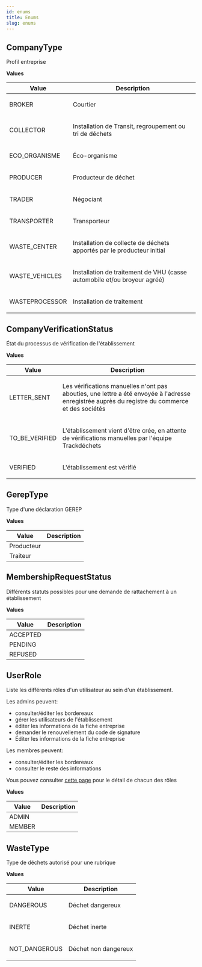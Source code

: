 ```yaml
---
id: enums
title: Enums
slug: enums
---
```


## CompanyType

Profil entreprise

<p style={{ marginBottom: "0.4em" }}><strong>Values</strong></p>

<table>
<thead><tr><th>Value</th><th>Description</th></tr></thead>
<tbody>
<tr>
<td>BROKER</td>
<td>
<p>Courtier</p>
</td>
</tr>
<tr>
<td>COLLECTOR</td>
<td>
<p>Installation de Transit, regroupement ou tri de déchets</p>
</td>
</tr>
<tr>
<td>ECO_ORGANISME</td>
<td>
<p>Éco-organisme</p>
</td>
</tr>
<tr>
<td>PRODUCER</td>
<td>
<p>Producteur de déchet</p>
</td>
</tr>
<tr>
<td>TRADER</td>
<td>
<p>Négociant</p>
</td>
</tr>
<tr>
<td>TRANSPORTER</td>
<td>
<p>Transporteur</p>
</td>
</tr>
<tr>
<td>WASTE_CENTER</td>
<td>
<p>Installation de collecte de déchets apportés par le producteur initial</p>
</td>
</tr>
<tr>
<td>WASTE_VEHICLES</td>
<td>
<p>Installation de traitement de VHU (casse automobile et/ou broyeur agréé)</p>
</td>
</tr>
<tr>
<td>WASTEPROCESSOR</td>
<td>
<p>Installation de traitement</p>
</td>
</tr>
</tbody>
</table>

## CompanyVerificationStatus

État du processus de vérification de l'établissement

<p style={{ marginBottom: "0.4em" }}><strong>Values</strong></p>

<table>
<thead><tr><th>Value</th><th>Description</th></tr></thead>
<tbody>
<tr>
<td>LETTER_SENT</td>
<td>
<p>Les vérifications manuelles n&#39;ont pas abouties, une lettre a été envoyée à l&#39;adresse enregistrée
auprès du registre du commerce et des sociétés</p>
</td>
</tr>
<tr>
<td>TO_BE_VERIFIED</td>
<td>
<p>L&#39;établissement vient d&#39;être crée, en attente de vérifications manuelles par l&#39;équipe Trackdéchets</p>
</td>
</tr>
<tr>
<td>VERIFIED</td>
<td>
<p>L&#39;établissement est vérifié</p>
</td>
</tr>
</tbody>
</table>

## GerepType

Type d'une déclaration GEREP

<p style={{ marginBottom: "0.4em" }}><strong>Values</strong></p>

<table>
<thead><tr><th>Value</th><th>Description</th></tr></thead>
<tbody>
<tr>
<td>Producteur</td>
<td>

</td>
</tr>
<tr>
<td>Traiteur</td>
<td>

</td>
</tr>
</tbody>
</table>

## MembershipRequestStatus

Différents statuts possibles pour une demande de rattachement
à un établissement

<p style={{ marginBottom: "0.4em" }}><strong>Values</strong></p>

<table>
<thead><tr><th>Value</th><th>Description</th></tr></thead>
<tbody>
<tr>
<td>ACCEPTED</td>
<td>

</td>
</tr>
<tr>
<td>PENDING</td>
<td>

</td>
</tr>
<tr>
<td>REFUSED</td>
<td>

</td>
</tr>
</tbody>
</table>

## UserRole

Liste les différents rôles d'un utilisateur au sein
d'un établissement.

Les admins peuvent:
* consulter/éditer les bordereaux
* gérer les utilisateurs de l'établissement
* éditer les informations de la fiche entreprise
* demander le renouvellement du code de signature
* Éditer les informations de la fiche entreprise

Les membres peuvent:
* consulter/éditer les bordereaux
* consulter le reste des informations

Vous pouvez consulter [cette page](https://docs.google.com/spreadsheets/d/12K9Bd2k5l4uqXhS0h5uI00lNEzW7C-1t-NDOyxy8aKk/edit#gid=0)
pour le détail de chacun des rôles

<p style={{ marginBottom: "0.4em" }}><strong>Values</strong></p>

<table>
<thead><tr><th>Value</th><th>Description</th></tr></thead>
<tbody>
<tr>
<td>ADMIN</td>
<td>

</td>
</tr>
<tr>
<td>MEMBER</td>
<td>

</td>
</tr>
</tbody>
</table>

## WasteType

Type de déchets autorisé pour une rubrique

<p style={{ marginBottom: "0.4em" }}><strong>Values</strong></p>

<table>
<thead><tr><th>Value</th><th>Description</th></tr></thead>
<tbody>
<tr>
<td>DANGEROUS</td>
<td>
<p>Déchet dangereux</p>
</td>
</tr>
<tr>
<td>INERTE</td>
<td>
<p>Déchet inerte</p>
</td>
</tr>
<tr>
<td>NOT_DANGEROUS</td>
<td>
<p>Déchet non dangereux</p>
</td>
</tr>
</tbody>
</table>

